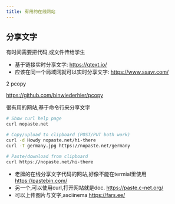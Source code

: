 ```yaml
---
title: 有用的在线网站
---
```


## 分享文字


有时间需要把代码,或文件传给学生

- 基于链接实时分享文字: https://qtext.io/
- 应该在同一个局域网就可以实时分享文字: https://www.ssavr.com/


2 pcopy

https://github.com/binwiederhier/pcopy

很有用的网站,基于命令行来分享文字

```bash
# Show curl help page
curl nopaste.net

# Copy/upload to clipboard (POST/PUT both work)
curl -d Howdy nopaste.net/hi-there
curl -T germany.jpg https://nopaste.net/germany

# Paste/download from clipboard
curl https://nopaste.net/hi-there
```

- 老牌的在线分享文字代码的网站,好像不能在termial里使用 https://pastebin.com/
- 另一个,可以使用curl,打开网站就是doc. https://paste.c-net.org/
- 可以上传图片与文字,asciinema https://fars.ee/
